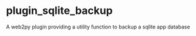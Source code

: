plugin_sqlite_backup
====================

A web2py plugin providing a utility function to backup a sqlite app database
